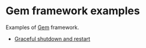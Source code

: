 # Gem framework examples

Examples of [Gem](https://github.com/go-gem/gem) framework.

- [Graceful shutdown and restart](graceful)
